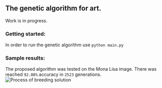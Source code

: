 ## The genetic algorithm for art.

Work is in progress.

### Getting started:

In order to run the genetic algorithm use
```python main.py```

### Sample results:

The proposed algorithm was tested on the Mona Lisa image. There was reached `92.08%` accuracy in `2523` generations. \
![Process of breeding solution](documents/resources/Mona%20Lisa.gif)
